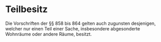 # Teilbesitz

Die Vorschriften der §§ 858 bis 864 gelten auch zugunsten desjenigen, welcher nur einen Teil einer Sache, insbesondere abgesonderte Wohnräume oder andere Räume, besitzt.